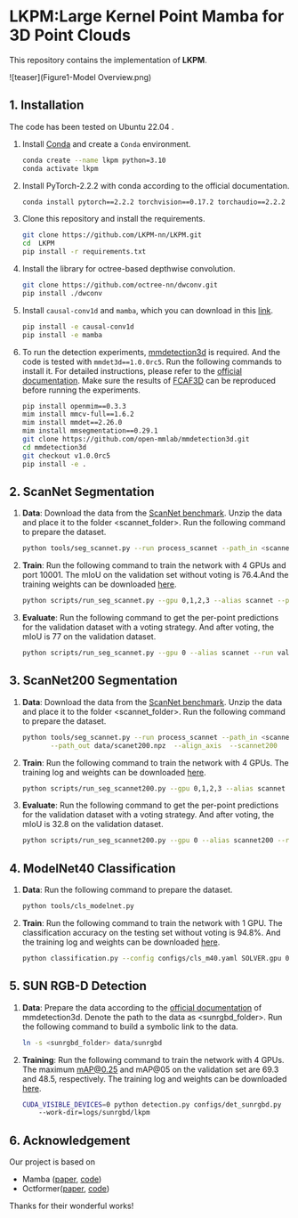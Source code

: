 #  LKPM:Large Kernel Point Mamba for 3D Point Clouds

This repository contains the implementation of **LKPM**. 


![teaser](Figure1-Model Overview.png)



## 1. Installation

The code has been tested on Ubuntu 22.04 .


1. Install [Conda](https://www.anaconda.com/) and create a `Conda` environment.

    ```bash
    conda create --name lkpm python=3.10
    conda activate lkpm
    ```

2. Install PyTorch-2.2.2 with conda according to the official documentation.

    ```bash
    conda install pytorch==2.2.2 torchvision==0.17.2 torchaudio==2.2.2 pytorch-cuda=12.1 -c pytorch -c nvidia
    ```

3. Clone this repository and install the requirements.

    ```bash
    git clone https://github.com/LKPM-nn/LKPM.git
    cd  LKPM
    pip install -r requirements.txt
    ```

4. Install the library for octree-based depthwise convolution.

    ```bash
    git clone https://github.com/octree-nn/dwconv.git
    pip install ./dwconv
    ```
   
5. Install ``causal-conv1d`` and ``mamba``, which you can download in this [link](https://sjtueducn-my.sharepoint.com/:u:/g/personal/yj1938_sjtu_edu_cn/EfvXT20i7IBPsw_KR47ok3wB0l531kf7DMQwJWjdnPxlkQ?e=iDhOe9).
    ```bash
    pip install -e causal-conv1d
    pip install -e mamba
    ```

6. To run the detection experiments,
   [mmdetection3d](https://github.com/open-mmlab/mmdetection3d) is required.
   And the code is tested with `mmdet3d==1.0.0rc5`. Run the following commands
   to install it. For detailed instructions, please refer to the
   [official documentation](https://mmdetection3d.readthedocs.io/en/latest/get_started.html#installation).
   Make sure the results of
   [FCAF3D](https://github.com/open-mmlab/mmdetection3d/blob/main/configs/fcaf3d/README.md)
   can be reproduced before running the experiments.

    ```bash
    pip install openmim==0.3.3
    mim install mmcv-full==1.6.2
    mim install mmdet==2.26.0
    mim install mmsegmentation==0.29.1
    git clone https://github.com/open-mmlab/mmdetection3d.git
    cd mmdetection3d
    git checkout v1.0.0rc5
    pip install -e .
    ```

## 2. ScanNet Segmentation

1. **Data**: Download the data from the
   [ScanNet benchmark](https://kaldir.vc.in.tum.de/scannet_benchmark/).
   Unzip the data and place it to the folder <scannet_folder>. Run the following
   command to prepare the dataset.

    ```bash
    python tools/seg_scannet.py --run process_scannet --path_in <scannet_folder>
    ```

2. **Train**: Run the following command to train the network with 4 GPUs and
   port 10001. The mIoU on the validation set without voting is 76.4.And the training
   weights can be downloaded
   [here](...).

    ```bash
    python scripts/run_seg_scannet.py --gpu 0,1,2,3 --alias scannet --port 10001
    ```

3. **Evaluate**: Run the following command to get the per-point predictions for
   the validation dataset with a voting strategy. And after voting, the mIoU is
   77 on the validation dataset.

    ```bash
    python scripts/run_seg_scannet.py --gpu 0 --alias scannet --run validate
    ```


## 3. ScanNet200 Segmentation


1. **Data**: Download the data from the
   [ScanNet benchmark](https://kaldir.vc.in.tum.de/scannet_benchmark/).
   Unzip the data and place it to the folder <scannet_folder>. Run the following
   command to prepare the dataset.

    ```bash
    python tools/seg_scannet.py --run process_scannet --path_in <scannet_folder>  \
           --path_out data/scanet200.npz  --align_axis  --scannet200
    ```

2. **Train**: Run the following command to train the network with 4 GPUs. The
    training log and weights can be downloaded
   [here](....).
   
    ```bash
    python scripts/run_seg_scannet200.py --gpu 0,1,2,3 --alias scannet --port 10001
    ```

3. **Evaluate**: Run the following command to get the per-point predictions for
   the validation dataset with a voting strategy. And after voting, the mIoU is
   32.8 on the validation dataset.

    ```bash
    python scripts/run_seg_scannet200.py --gpu 0 --alias scannet200 --run validate
    ```
## 4. ModelNet40 Classification

1. **Data**: Run the following command to prepare the dataset.

    ```bash
    python tools/cls_modelnet.py
    ```

2. **Train**: Run the following command to train the network with 1 GPU. The
   classification accuracy on the testing set without voting is 94.8%. And the
   training log and weights can be downloaded
   [here](....).
    ```bash
    python classification.py --config configs/cls_m40.yaml SOLVER.gpu 0,
    ```

## 5. SUN RGB-D Detection

1. **Data**: Prepare the data according to the
   [official documentation](https://mmdetection3d.readthedocs.io/en/latest/advanced_guides/datasets/sunrgbd.html)
   of mmdetection3d. Denote the path to the data as <sunrgbd_folder>. Run the
   following command to build a symbolic link to the data.

    ```bash
    ln -s <sunrgbd_folder> data/sunrgbd
    ```

2. **Training**: Run the following command to train the network with 4 GPUs. The
    maximum mAP@0.25 and mAP@05 on the validation set are 69.3 and 48.5,
    respectively. The training log and weights can be downloaded
    [here](...).

    ```bash
    CUDA_VISIBLE_DEVICES=0 python detection.py configs/det_sunrgbd.py
        --work-dir=logs/sunrgbd/lkpm
    ```
## 6. Acknowledgement 
Our project is based on 
- Mamba ([paper](https://arxiv.org/abs/2312.00752), [code](https://github.com/state-spaces/mamba))
- Octformer([paper](https://arxiv.org/abs/2305.03045), [code](https://github.com/octree-nn/octformer))

Thanks for their wonderful works!
